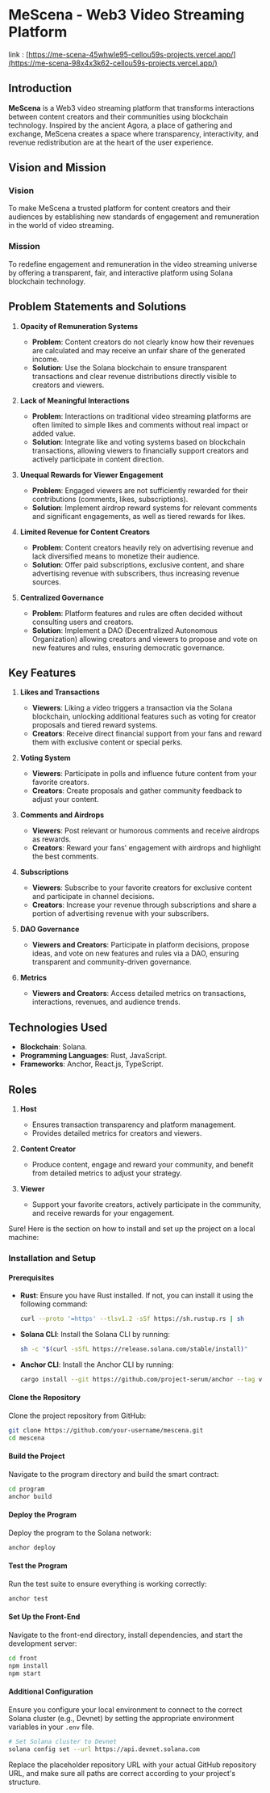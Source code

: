 # MeScena - Web3 Video Streaming Platform

link : [https://me-scena-45whwle95-cellou59s-projects.vercel.app/](https://me-scena-98x4x3k62-cellou59s-projects.vercel.app/)

## Introduction

**MeScena** is a Web3 video streaming platform that transforms interactions between content creators and their communities using blockchain technology. Inspired by the ancient Agora, a place of gathering and exchange, MeScena creates a space where transparency, interactivity, and revenue redistribution are at the heart of the user experience.

## Vision and Mission

### Vision
To make MeScena a trusted platform for content creators and their audiences by establishing new standards of engagement and remuneration in the world of video streaming.

### Mission
To redefine engagement and remuneration in the video streaming universe by offering a transparent, fair, and interactive platform using Solana blockchain technology.

## Problem Statements and Solutions

1. **Opacity of Remuneration Systems**
   - **Problem**: Content creators do not clearly know how their revenues are calculated and may receive an unfair share of the generated income.
   - **Solution**: Use the Solana blockchain to ensure transparent transactions and clear revenue distributions directly visible to creators and viewers.

2. **Lack of Meaningful Interactions**
   - **Problem**: Interactions on traditional video streaming platforms are often limited to simple likes and comments without real impact or added value.
   - **Solution**: Integrate like and voting systems based on blockchain transactions, allowing viewers to financially support creators and actively participate in content direction.

3. **Unequal Rewards for Viewer Engagement**
   - **Problem**: Engaged viewers are not sufficiently rewarded for their contributions (comments, likes, subscriptions).
   - **Solution**: Implement airdrop reward systems for relevant comments and significant engagements, as well as tiered rewards for likes.

4. **Limited Revenue for Content Creators**
   - **Problem**: Content creators heavily rely on advertising revenue and lack diversified means to monetize their audience.
   - **Solution**: Offer paid subscriptions, exclusive content, and share advertising revenue with subscribers, thus increasing revenue sources.

5. **Centralized Governance**
   - **Problem**: Platform features and rules are often decided without consulting users and creators.
   - **Solution**: Implement a DAO (Decentralized Autonomous Organization) allowing creators and viewers to propose and vote on new features and rules, ensuring democratic governance.

## Key Features

1. **Likes and Transactions**
   - **Viewers**: Liking a video triggers a transaction via the Solana blockchain, unlocking additional features such as voting for creator proposals and tiered reward systems.
   - **Creators**: Receive direct financial support from your fans and reward them with exclusive content or special perks.

2. **Voting System**
   - **Viewers**: Participate in polls and influence future content from your favorite creators.
   - **Creators**: Create proposals and gather community feedback to adjust your content.

3. **Comments and Airdrops**
   - **Viewers**: Post relevant or humorous comments and receive airdrops as rewards.
   - **Creators**: Reward your fans' engagement with airdrops and highlight the best comments.

4. **Subscriptions**
   - **Viewers**: Subscribe to your favorite creators for exclusive content and participate in channel decisions.
   - **Creators**: Increase your revenue through subscriptions and share a portion of advertising revenue with your subscribers.

5. **DAO Governance**
   - **Viewers and Creators**: Participate in platform decisions, propose ideas, and vote on new features and rules via a DAO, ensuring transparent and community-driven governance.

6. **Metrics**
   - **Viewers and Creators**: Access detailed metrics on transactions, interactions, revenues, and audience trends.

## Technologies Used

- **Blockchain**: Solana.
- **Programming Languages**: Rust, JavaScript.
- **Frameworks**: Anchor, React.js, TypeScript.

## Roles

1. **Host**
   - Ensures transaction transparency and platform management.
   - Provides detailed metrics for creators and viewers.

2. **Content Creator**
   - Produce content, engage and reward your community, and benefit from detailed metrics to adjust your strategy.

3. **Viewer**
   - Support your favorite creators, actively participate in the community, and receive rewards for your engagement.

Sure! Here is the section on how to install and set up the project on a local machine:

### Installation and Setup

#### Prerequisites

- **Rust**: Ensure you have Rust installed. If not, you can install it using the following command:
  ```sh
  curl --proto '=https' --tlsv1.2 -sSf https://sh.rustup.rs | sh
  ```

- **Solana CLI**: Install the Solana CLI by running:
  ```sh
  sh -c "$(curl -sSfL https://release.solana.com/stable/install)"
  ```

- **Anchor CLI**: Install the Anchor CLI by running:
  ```sh
  cargo install --git https://github.com/project-serum/anchor --tag v0.20.1 anchor-cli --locked
  ```

#### Clone the Repository

Clone the project repository from GitHub:
```sh
git clone https://github.com/your-username/mescena.git
cd mescena
```

#### Build the Project

Navigate to the program directory and build the smart contract:
```sh
cd program
anchor build
```

#### Deploy the Program

Deploy the program to the Solana network:
```sh
anchor deploy
```

#### Test the Program

Run the test suite to ensure everything is working correctly:
```sh
anchor test
```

#### Set Up the Front-End

Navigate to the front-end directory, install dependencies, and start the development server:
```sh
cd front
npm install
npm start
```

#### Additional Configuration

Ensure you configure your local environment to connect to the correct Solana cluster (e.g., Devnet) by setting the appropriate environment variables in your `.env` file.

```sh
# Set Solana cluster to Devnet
solana config set --url https://api.devnet.solana.com
```

Replace the placeholder repository URL with your actual GitHub repository URL, and make sure all paths are correct according to your project's structure.
